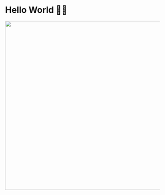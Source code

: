 # Hello World 👋🏻
<p align="center">
<img src="https://media.giphy.com/media/LRxOfdtweFtglMZuMd/giphy.gif" width="550"/>
</p>
